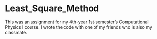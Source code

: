 # Least_Square_Method
This was an assignment for my 4th-year 1st-semester’s Computational Physics I course.
I wrote the code with one of my friends who is also my classmate.
